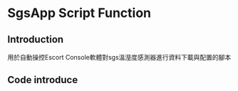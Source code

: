 # SgsApp Script Function
## Introduction
用於自動操控Escort Console軟體對sgs溫溼度感測器進行資料下載與配置的腳本
## Code introduce


